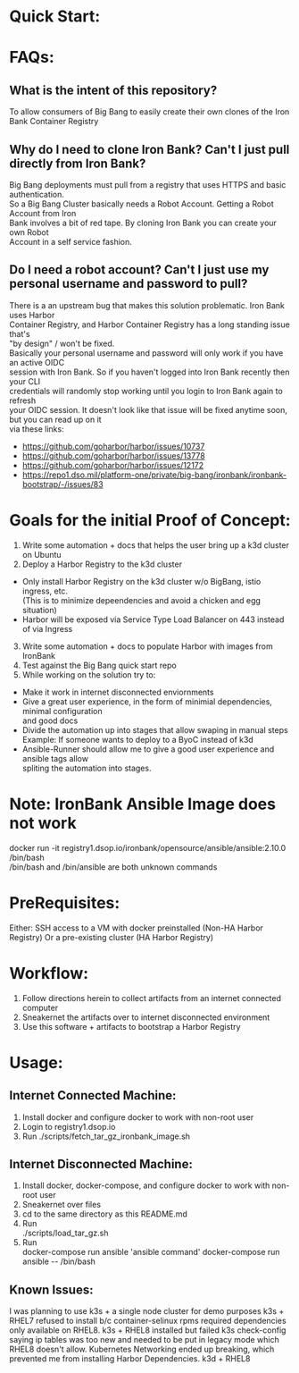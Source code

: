 # Quick Start: 



# FAQs:

## What is the intent of this repository?
To allow consumers of Big Bang to easily create their own clones of the Iron Bank Container Registry

## Why do I need to clone Iron Bank? Can't I just pull directly from Iron Bank? 
Big Bang deployments must pull from a registry that uses HTTPS and basic authentication.     
So a Big Bang Cluster basically needs a Robot Account. Getting a Robot Account from Iron       
Bank involves a bit of red tape. By cloning Iron Bank you can create your own Robot      
Account in a self service fashion. 

## Do I need a robot account? Can't I just use my personal username and password to pull?
There is a an upstream bug that makes this solution problematic. Iron Bank uses Harbor       
Container Registry, and Harbor Container Registry has a long standing issue that's      
"by design" / won't be fixed.            
Basically your personal username and password will only work if you have an active OIDC       
session with Iron Bank. So if you haven't logged into Iron Bank recently then your CLI        
credentials will randomly stop working until you login to Iron Bank again to refresh        
your OIDC session. 
It doesn't look like that issue will be fixed anytime soon, but you can read up on it     
via these links:       
* https://github.com/goharbor/harbor/issues/10737
* https://github.com/goharbor/harbor/issues/13778
* https://github.com/goharbor/harbor/issues/12172
* https://repo1.dso.mil/platform-one/private/big-bang/ironbank/ironbank-bootstrap/-/issues/83



# Goals for the initial Proof of Concept: 
1. Write some automation + docs that helps the user bring up a k3d cluster on Ubuntu
2. Deploy a Harbor Registry to the k3d cluster
  * Only install Harbor Registry on the k3d cluster w/o BigBang, istio ingress, etc.      
    (This is to minimize depeendencies and avoid a chicken and egg situation)       
  * Harbor will be exposed via Service Type Load Balancer on 443 instead of via Ingress
3. Write some automation + docs to populate Harbor with images from IronBank
4. Test against the Big Bang quick start repo
5. While working on the solution try to: 
  * Make it work in internet disconnected enviornments
  * Give a great user experience, in the form of minimial dependencies, minimal configuration      
    and good docs
  * Divide the automation up into stages that allow swaping in manual steps       
    Example: If someone wants to deploy to a ByoC instead of k3d        
  * Ansible-Runner should allow me to give a good user experience and ansible tags allow      
    spliting the automation into stages.     



# Note: IronBank Ansible Image does not work
docker run -it registry1.dsop.io/ironbank/opensource/ansible/ansible:2.10.0 /bin/bash     
/bin/bash and /bin/ansible are both unknown commands

# PreRequisites: 
Either:
SSH access to a VM with docker preinstalled (Non-HA Harbor Registry)
Or a pre-existing cluster (HA Harbor Registry)

# Workflow:
1. Follow directions herein to collect artifacts from an internet connected computer
2. Sneakernet the artifacts over to internet disconnected environment
3. Use this software + artifacts to bootstrap a Harbor Registry

# Usage:
## Internet Connected Machine:
1. Install docker and configure docker to work with non-root user
2. Login to registry1.dsop.io
3. Run ./scripts/fetch_tar_gz_ironbank_image.sh

## Internet Disconnected Machine: 
1. Install docker, docker-compose, and configure docker to work with non-root user
2. Sneakernet over files
3. cd to the same directory as this README.md
4. Run     
   ./scripts/load_tar_gz.sh
5. Run     
   docker-compose run ansible 'ansible command'
   docker-compose run ansible -- /bin/bash

## Known Issues: 
I was planning to use k3s + a single node cluster for demo purposes
k3s + RHEL7 refused to install b/c container-selinux rpms required dependencies only available on RHEL8. 
k3s + RHEL8 installed but failed k3s check-config saying ip tables was too new and needed to be put in legacy mode which RHEL8 doesn't allow. Kubernetes Networking ended up breaking, which prevented me from installing Harbor Dependencies.
k3d + RHEL8

